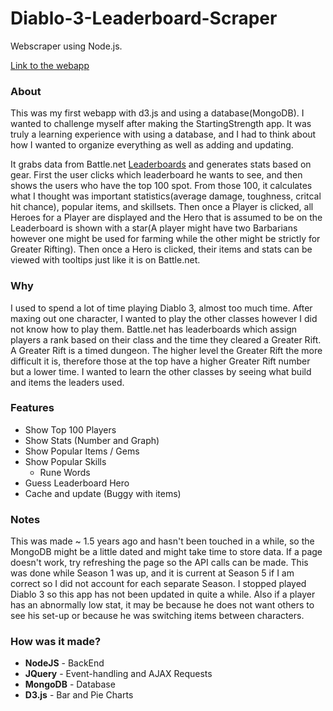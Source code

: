 # Diablo-3-Leaderboard-Scraper
Webscraper using Node.js.

<a href="http://d3ind3.herokuapp.com">Link to the webapp</a>
<h3>About</h3>
This was my first webapp with d3.js and using a database(MongoDB).  I wanted to challenge myself after making the StartingStrength app.  It was truly a learning experience with using a database, and I had to think about how I wanted to organize everything as well as adding and updating.
<p>It grabs data from Battle.net <a href="http://us.battle.net/d3/en/rankings/season/1/rift-hardcore-wd">Leaderboards</a> and generates stats based on gear.  First the user clicks which leaderboard he wants to see, and then shows the users who have the top 100 spot.  From those 100, it calculates what I thought was important statistics(average damage, toughness, critcal hit chance), popular items, and skillsets.  Then once a Player is clicked, all Heroes for a Player are displayed and the Hero that is assumed to be on the Leaderboard is shown with a star(A player might have two Barbarians however one might be used for farming while the other might be strictly for Greater Rifting).  Then once a Hero is clicked, their items and stats can be viewed with tooltips just like it is on Battle.net.  

<h3>Why</h3>
I used to spend a lot of time playing Diablo 3, almost too much time.  After maxing out one character, I wanted to play the other classes however I did not know how to play them.  Battle.net has leaderboards which assign players a rank based on their class and the time they cleared a Greater Rift.  A Greater Rift is a timed dungeon.  The higher level the Greater Rift the more difficult it is, therefore those at the top have a higher Greater Rift number but a lower time.  I wanted to learn the other classes by seeing what build and items the leaders used.



<h3>Features</h3>
<ul>
  <li>Show Top 100 Players
  <li>Show Stats (Number and Graph)
  <li>Show Popular Items / Gems
  <li>Show Popular Skills
  <ul><li>Rune Words</li></ul>
  <li>Guess Leaderboard Hero
  <li>Cache and update (Buggy with items)
</ul>
  
    
<h3>Notes</h3>
This was made ~ 1.5 years ago and hasn't been touched in a while, so the MongoDB might be a little dated and might take time to store data.  If a page doesn't work, try refreshing the page so the API calls can be made.  This was done while Season 1 was up, and it is current at Season 5 if I am correct so I did not account for each separate Season.  I stopped played Diablo 3 so this app has not been updated in quite a while.  Also if a player has an abnormally low stat, it may be because he does not want others to see his set-up or because he was switching items between characters.

<h3>How was it made?</h3>
<ul>
  <li><b>NodeJS</b> - BackEnd
  <li><b>JQuery</b> - Event-handling and AJAX Requests
  <li><b>MongoDB</b> - Database
  <li><b>D3.js</b> - Bar and Pie Charts
</ul>
